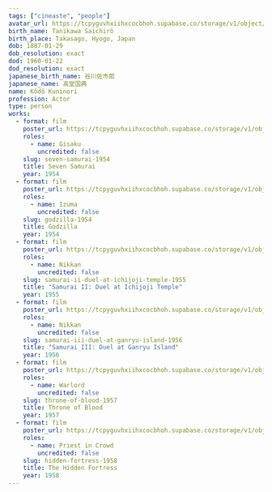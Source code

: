 ```yaml
---
tags: ["cineaste", "people"]
avatar_url: https://tcpyguvhxiihxcocbhoh.supabase.co/storage/v1/object/public/godzilla-cineaste-public/content/people/kodo-kuninori/kodo-kuninori.jpg
birth_name: Tanikawa Saichirô
birth_place: Takasago, Hyogo, Japan
dob: 1887-01-29
dob_resolution: exact
dod: 1960-01-22
dod_resolution: exact
japanese_birth_name: 谷川佐市郎
japanese_name: 高堂国典
name: Kôdô Kuninori
profession: Actor
type: person
works:
  - format: film
    poster_url: https://tcpyguvhxiihxcocbhoh.supabase.co/storage/v1/object/public/godzilla-cineaste-public/content/films/seven-samurai-1954/posters/seven-samurai-1954.jpg
    roles:
      - name: Gisaku
        uncredited: false
    slug: seven-samurai-1954
    title: Seven Samurai
    year: 1954
  - format: film
    poster_url: https://tcpyguvhxiihxcocbhoh.supabase.co/storage/v1/object/public/godzilla-cineaste-public/content/films/godzilla-1954/posters/godzilla-1954.jpg
    roles:
      - name: Izuma
        uncredited: false
    slug: godzilla-1954
    title: Godzilla
    year: 1954
  - format: film
    poster_url: https://tcpyguvhxiihxcocbhoh.supabase.co/storage/v1/object/public/godzilla-cineaste-public/content/films/samurai-ii-duel-at-ichijoji-temple-1955/posters/samurai-ii-duel-at-ichijoji-temple-1955.jpg
    roles:
      - name: Nikkan
        uncredited: false
    slug: samurai-ii-duel-at-ichijoji-temple-1955
    title: "Samurai II: Duel at Ichijoji Temple"
    year: 1955
  - format: film
    poster_url: https://tcpyguvhxiihxcocbhoh.supabase.co/storage/v1/object/public/godzilla-cineaste-public/content/films/samurai-iii-duel-at-ganryu-island-1956/posters/samurai-iii-duel-at-ganryu-island-1956.jpg
    roles:
      - name: Nikkan
        uncredited: false
    slug: samurai-iii-duel-at-ganryu-island-1956
    title: "Samurai III: Duel at Ganryu Island"
    year: 1956
  - format: film
    poster_url: https://tcpyguvhxiihxcocbhoh.supabase.co/storage/v1/object/public/godzilla-cineaste-public/content/films/throne-of-blood-1957/posters/throne-of-blood-1957.jpg
    roles:
      - name: Warlord
        uncredited: false
    slug: throne-of-blood-1957
    title: Throne of Blood
    year: 1957
  - format: film
    poster_url: https://tcpyguvhxiihxcocbhoh.supabase.co/storage/v1/object/public/godzilla-cineaste-public/content/films/hidden-fortress-1958/posters/hidden-fortress-1958.jpg
    roles:
      - name: Priest in Crowd
        uncredited: false
    slug: hidden-fortress-1958
    title: The Hidden Fortress
    year: 1958
---
```

